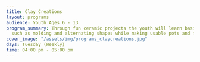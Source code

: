 ```yaml
---
title: Clay Creations
layout: programs
audience: Youth Ages 6 - 13
program_summary: Through fun ceramic projects the youth will learn basic ceramic methods
  such as molding and alternating shapes while making usable pots and fanciful sculptures.
cover_image: "/assets/img/programs_claycreations.jpg"
days: Tuesday (Weekly)
time: 04:00 pm - 05:00 pm
---
```


